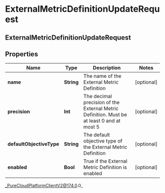 # ExternalMetricDefinitionUpdateRequest

## ExternalMetricDefinitionUpdateRequest

## Properties

|Name | Type | Description | Notes|
|------------ | ------------- | ------------- | -------------|
| **name** | **String** | The name of the External Metric Definition | [optional] |
| **precision** | **Int** | The decimal precision of the External Metric Definition. Must be at least 0 and at most 5 | [optional] |
| **defaultObjectiveType** | **String** | The default objective type of the External Metric Definition | [optional] |
| **enabled** | **Bool** | True if the External Metric Definition is enabled | [optional] |



_PureCloudPlatformClientV2@174.0.0_
